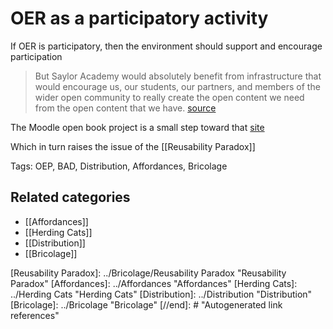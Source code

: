 # OER as a participatory activity

If OER is participatory, then the environment should support and encourage participation

> But Saylor Academy would absolutely benefit from infrastructure that would encourage us, our students, our partners, and members of the wider open community to really create the open content we need from the open content that we have. [source](http://www.saylor.org/2016/04/blog-oer-as-a-participatory-activity/)

The Moodle open book project is a small step toward that [site](https://davidtjones.wordpress.com/research/the-moodle-open-book-module-project/)

Which in turn raises the issue of the [[Reusability Paradox]]

Tags: OEP, BAD, Distribution, Affordances, Bricolage

## Related categories

- [[Affordances]]
- [[Herding Cats]]
- [[Distribution]]
- [[Bricolage]]

[//begin]: # "Autogenerated link references for markdown compatibility"
[Reusability Paradox]: ../Bricolage/Reusability Paradox "Reusability Paradox"
[Affordances]: ../Affordances "Affordances"
[Herding Cats]: ../Herding Cats "Herding Cats"
[Distribution]: ../Distribution "Distribution"
[Bricolage]: ../Bricolage "Bricolage"
[//end]: # "Autogenerated link references"
